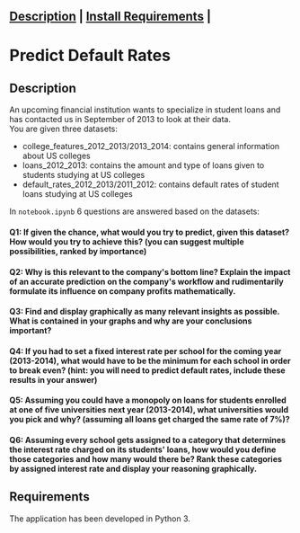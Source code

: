
**[Description](#problem-description)**                            |
**[Install Requirements](#install-requirements)**                  |
---

# Predict Default Rates

## Description

An upcoming financial institution wants to specialize in student loans and has contacted us in September of 2013 to look at their data.<br/>
You are given three datasets:
* college_features_2012_2013/2013_2014: contains general information about US colleges
* loans_2012_2013: contains the amount and type of loans given to students studying at US colleges
* default_rates_2012_2013/2011_2012: contains default rates of student loans studying at US colleges

In `notebook.ipynb` 6 questions are answered based on the datasets:

#### Q1: If given the chance, what would you try to predict, given this dataset? How would you try to achieve this? (you can suggest multiple possibilities, ranked by importance)

#### Q2: Why is this relevant to the company's bottom line? Explain the impact of an accurate prediction on the company's workflow and rudimentarily formulate its influence on company profits mathematically. 

#### Q3: Find and display graphically as many relevant insights as possible. What is contained in your graphs and why are your conclusions important? 

#### Q4: If you had to set a fixed interest rate per school for the coming year (2013-2014), what would have to be the minimum for each school in order to break even? (hint: you will need to predict default rates, include these results in your answer)

#### Q5: Assuming you could have a monopoly on loans for students enrolled at one of five universities next year (2013-2014), what universities would you pick and why? (assuming all loans get charged the same rate of 7%)?

#### Q6: Assuming every school gets assigned to a category that determines the interest rate charged on its students' loans, how would you define those categories and how many would there be? Rank these categories by assigned interest rate and display your reasoning graphically.

## Requirements
The application has been developed in Python 3. 
